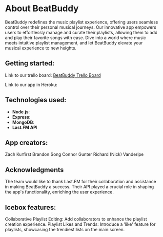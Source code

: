 # About BeatBuddy
BeatBuddy redefines the music playlist experience, offering users seamless control over their personal musical journeys. Our innovative app empowers users to effortlessly manage and curate their playlists, allowing them to add and play their favorite songs with ease. Dive into a world where music meets intuitive playlist management, and let BeatBuddy elevate your musical experience to new heights.

## Getting started:
Link to our trello board:
[BeatBuddy Trello Board](https://trello.com/b/iV49Zb33/music-playlist-app-project-2)

Link to our app in Heroku:





## Technologies used:
- **Node.js**: 
- **Express**: 
- **MongoDB**: 
- **Last.FM API**

## App creators:
Zach Kurfirst
Brandon Song
Connor Gunter
Richard (Nick) Vanderipe


## Acknowledgments
The team would like to thank Last.FM for their collaboration and assistance in making BeatBuddy a success. Their API played a crucial role in shaping the app's functionality, enriching the user experience.

## Icebox features:
Collaborative Playlist Editing: Add collaborators to enhance the playlist creation experience.
Playlist Likes and Trends: Introduce a 'like' feature for playlists, showcasing the trendiest lists on the main screen. 



